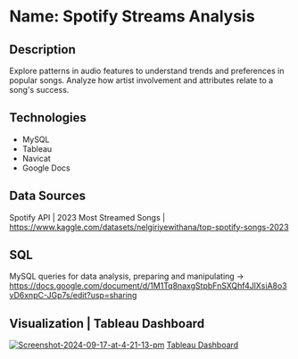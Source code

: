 # Name: Spotify Streams Analysis

## Description
Explore patterns in audio features to understand trends and preferences in popular songs.
Analyze how artist involvement and attributes relate to a song's success.

## Technologies
- MySQL
- Tableau
- Navicat
- Google Docs
  
## Data Sources
Spotify API | 2023 Most Streamed Songs | https://www.kaggle.com/datasets/nelgiriyewithana/top-spotify-songs-2023

## SQL
MySQL queries for data analysis, preparing and manipulating -> https://docs.google.com/document/d/1M1Tq8naxgStpbFnSXQhf4JlXsiA8o3vD6xnpC-JGp7s/edit?usp=sharing

## Visualization | Tableau Dashboard
<a href="https://ibb.co/1MJRf7z"><img src="https://i.ibb.co/HCpGDBh/Screenshot-2024-09-17-at-4-21-13-pm.png" alt="Screenshot-2024-09-17-at-4-21-13-pm" border="0"></a>
[Tableau Dashboard](https://public.tableau.com/app/profile/vyacheslav.uteshev/viz/SpotifyStreamsDashboard_17273669213940/SpotifyStreamsDashboard)
